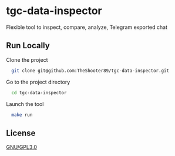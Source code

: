 
# tgc-data-inspector

Flexible tool to inspect, compare, analyze, Telegram exported chat


## Run Locally

Clone the project

```bash
  git clone git@github.com:TheShooter89/tgc-data-inspector.git
```

Go to the project directory

```bash
  cd tgc-data-inspector
```

Launch the tool

```bash
  make run
```


## License

[GNU/GPL3.0](https://choosealicense.com/licenses/gpl-3.0/)

